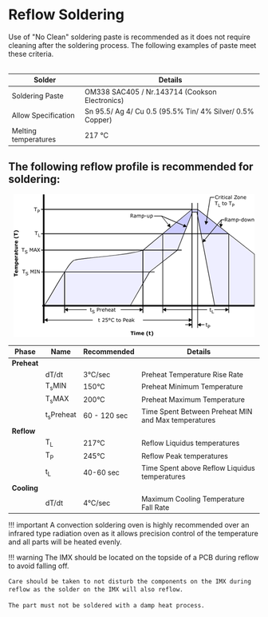 # Reflow Soldering

Use of "No Clean" soldering paste is recommended as it does not require cleaning after the soldering process. The following examples of paste meet these criteria.
</br>
</br>
<center>

| Solder                | Details                                                               |
| ----------------------| ---------------------------------------------                         |
|Soldering Paste        | OM338 SAC405 / Nr.143714 (Cookson Electronics)                        |
|Allow Specification    | Sn 95.5/ Ag 4/ Cu 0.5 (95.5% Tin/ 4% Silver/ 0.5% Copper)             |
|Melting temperatures   | 217 °C                                                                |

</center>

## The following reflow profile is recommended for soldering:

<center>

![Reflow_plot](../images/Reflow.png)

| Phase     | Name                  | Recommended   | Details                                               |
| ------    |-----------------------|---------------|-------------------------------------------------------|
<b>Preheat  |                       |               |                                                       |
<b>         |dT/dt                  | 3°C/sec       | Preheat Temperature Rise Rate                         |
|           |T<sub>s</sub>MIN       | 150°C         | Preheat Minimum Temperature                           |  
|           |T<sub>s</sub>MAX       | 200°C         | Preheat Maximum Temperature                           |
|           |t<sub>s</sub>Preheat   | 60 - 120 sec  | Time Spent Between Preheat MIN and Max temperatures   | 
<b>Reflow   |                       |               |                                                       |
|           |T<sub>L</sub>          | 217°C         | Reflow Liquidus temperatures                          |
|           |T<sub>P</sub>          | 245°C         | Reflow Peak temperatures                              |
|           |t<sub>L</sub>          | 40-60 sec     | Time Spent above Reflow Liquidus temperatures         |
<b> Cooling |                       |               |                                                       |
|           |dT/dt                  | 4°C/sec| Maximum Cooling Temperature Fall Rate|

</center>

!!! important
    A convection soldering oven is highly recommended over an infrared type radiation oven as it allows precision control of the temperature and all parts will be heated evenly.

!!! warning
    The IMX should be located on the topside of a PCB during reflow to avoid falling off.
    
    Care should be taken to not disturb the components on the IMX during reflow as the solder on the IMX will also reflow.
    
    The part must not be soldered with a damp heat process.
